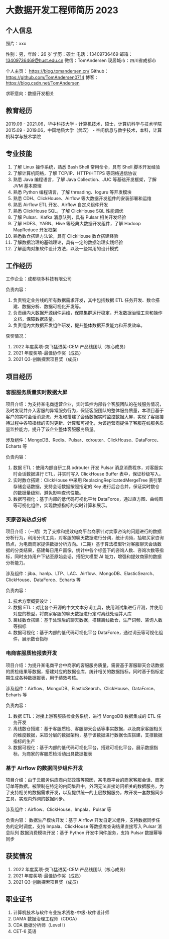 # 大数据开发工程师简历 2023


## 个人信息

照片：xxx

性别：男，年龄：26 岁
学历：硕士
电话：13409736469
邮箱： 13409736469@hust.edu.cn
微信：TomAndersen
现居城市：四川省成都市


个人主页： https://blog.tomandersen.cn/
Github： https://github.com/TomAndersen0714
博客： https://blog.csdn.net/TomAndersen


求职意向：数据开发相关

## 教育经历

2019.09 - 2021.06，华中科技大学 - 计算机技术，硕士，计算机科学与技术学院
2015.09 - 2019.06，中国地质大学（武汉） - 空间信息与数字技术，本科，计算机科学与技术学院

## 专业技能

1. 了解 Linux 操作系统，熟悉 Bash Shell 常用命令，具有 Shell 脚本开发经验
2. 了解计算机网络，了解 TCP/IP、HTTP/HTTPS 等网络通信协议
3. 熟悉 Java 编程语言，了解 Java Collection、JUC 等基础开发框架，了解 JVM 基本原理
4. 熟悉 Python 编程语言，了解 threading、loguru 等开发模块
5. 熟悉 CDH、ClickHouse、Airflow 等大数据开发组件的安装部署和运维
6. 熟悉 Airflow ETL 开发、Airflow 自定义组件开发
7. 熟悉 ClickHouse SQL，了解 ClickHouse SQL 性能调优
8. 了解 Pulsar、Kafka 消息队列，具有 Pulsar 相关开发经验
9. 了解 HDFS、YARN、Hive 等经典大数据开发组件，了解 Hadoop MapReduce 开发框架
10. 熟悉数仓搭建方法论，具有 ClickHouse 数仓搭建经验
11. 了解数据治理的基础理论，具有一定的数据治理实践经验
12. 了解面向对象软件设计方法，以及一些常用的设计模式


## 工作经历


工作企业：成都晓多科技有限公司

负责内容：
1. 负责特定业务线的所有数据需求开发，其中包括数据 ETL 任务开发、数仓搭建、数据分析、数据可视化开发等。
2. 负责组内大数据开源组件运维，保障集群运行稳定，开发数据治理工具和操作文档，保障数据质量。
3. 负责组内大数据开发组件研发，提升整体数据开发能力和开发效率。

获奖情况：
1. 2022 年度奖项-突飞猛进奖-CEM 产品线团队（核心成员）
2. 2021 年度奖项-最佳协作奖（成员）
3. 2021 Q3-创新探索项目奖（成员）

## 项目经历

### 客服服务质量实时数据大屏

项目介绍：为支持某电商运营企业，实时监控内部各个客服团队的在线服务情况，及时发现并介入客服的异常服务行为，保证客服团队的整体服务质量，本项目基于客户的实时会话消息流，开发和搭建了会话数据实时监控数据大屏，实现了客服接待过程中各项指标的实时更新、计算和可视化，为该运营商提供了客服在线服务质量监控能力，提升了该企业整体客服服务质量。

涉及组件：MongoDB、Redis、Pulsar、xdrouter、ClickHouse、DataForce、Echarts 等

负责内容：
1. 数据 ETL：使用内部自研工具 xdrouter 开发 Pulsar 消息消费程序，对客服实时会话数据进行 ETL，并实时写入 ClickHouse Buffer 表中，保证秒级写入。
2. 实时数仓搭建：ClickHouse 中采用 ReplacingReplicatedMergeTree 表引擎存储会话数据，支持会话数据按照指定的 Key 进行后台合并，保证实时数仓的数据量级别，避免影响查询性能。
3. 数据可视化：基于内部的低代码可视化平台 DataForce，通过直方图、曲线图等可视化组件，实现数据指标的实时计算和展示。

### 买家咨询热点分析

项目介绍：（一期）为了支撑和提效电商平台商家针对卖家咨询的问题进行的数据分析行为，利用分词工具，对客服的聊天数据进行分词，统计词频，抽取买家咨询热点，为电商商家提供数据分析方向。（二期）基于算法模型针对客服聊天会话数据的分类结果，搭建每日用户画像，统计中各个标签下的咨询人数、咨询次数等指标，同时支持用户下钻至原始会话，搭配大模型 AI 能力，增强和提效商家的数据分析能力。

涉及组件：jiba、hanlp、LTP、LAC、Airflow、MongoDB、ElasticSearch、ClickHouse、DataForce、Echarts 等

负责内容：
1. 技术方案概要设计：
2. 数据 ETL：对比各个开源的中文文本分词工具，使用测试集进行评测，并使用对应的模型，将商家客服的聊天数据进行定时离线处理并入库
3. 离线数仓搭建：基于处理后的聊天数据，搭建离线数仓，生产词频、咨询人数等指标
4. 数据可视化：基于内部的低代码可视化平台 DataForce，通过词云等可视化组件，展示数仓指标


### 电商客服质检报表开发

项目介绍：为提升某电商平台中商家的客服服务质量，需要基于客服聊天会话数据的质检结果等数据，搭建对应的数据仓库，统计相关的数据指标，同时基于指标定期生成各种数据报表，用于绩效考核。

涉及组件：Airflow、MongoDB、ElasticSearch、ClickHouse、DataForce、Echarts 等

负责内容：
1. 数据 ETL：对接上游客服质检业务系统，进行 MongoDB 数据集成的 ETL 任务开发
2. 离线数仓搭建：基于客服质检、客服聊天会话等事实数据，以及商家客服相关的维度数据，采取分层的数据架构，基于该数据进行数据仓库搭建，支撑数据指标的生产
3. 数据可视化：基于内部的低代码可视化平台，搭建可视化平台，展示数据指标，为商家的客服质检活动出具数据报表

### 基于 Airflow 的数据同步组件开发

项目介绍：由于云服务供应商内部政策等原因，某电商平台的商家客服会话、商家订单等数据，被限制在特定的内网集群中，外网无法直接访问相关的数据服务，为了支持相关的数据需求开发，以及提供统一的上层数据服务，故开发一套数据同步工具，实现内外网的数据同步。

涉及组件：Airflow、ClickHouse、Impala、Pulsar 等

负责内容：
数据生产模块开发：基于 Airflow 开发自定义组件，支持数据同步任务的定时调度，支持 Impala、ClickHouse 等数据库查询结果直接写入 Pulsar 消息队列
数据消费模块开发：基于 Python 开发中间件服务，支持 Pulsar 数据幂等同步

## 获奖情况

1. 2022 年度奖项-突飞猛进奖-CEM 产品线团队（核心成员）
2. 2021 年度奖项-最佳协作奖（成员）
3. 2021 Q3-创新探索项目奖（成员）

## 职业证书

1. 计算机技术与软件专业技术资格-中级-软件设计师
2. DAMA 数据治理工程师（CDGA）
3. CDA 数据分析师（Level I）
4. CET-6 英语